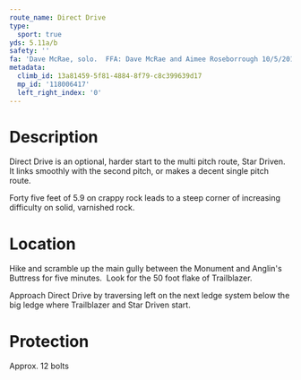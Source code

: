 ```yaml
---
route_name: Direct Drive
type:
  sport: true
yds: 5.11a/b
safety: ''
fa: 'Dave McRae, solo.  FFA: Dave McRae and Aimee Roseborrough 10/5/2019'
metadata:
  climb_id: 13a81459-5f81-4884-8f79-c8c399639d17
  mp_id: '118006417'
  left_right_index: '0'
---
```

# Description
Direct Drive is an optional, harder start to the multi pitch route, Star Driven.   It links smoothly with the second pitch, or makes a decent single pitch route.

Forty five feet of 5.9 on crappy rock leads to a steep corner of increasing difficulty on solid, varnished rock.

# Location
Hike and scramble up the main gully between the Monument and Anglin's Buttress for five minutes.  Look for the 50 foot flake of Trailblazer.

Approach Direct Drive by traversing left on the next ledge system below the big ledge where Trailblazer and Star Driven start.

# Protection
Approx. 12 bolts
